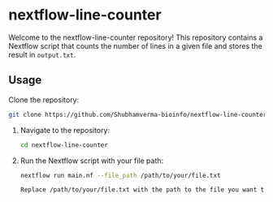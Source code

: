 # nextflow-line-counter

Welcome to the nextflow-line-counter repository! This repository contains a Nextflow script that counts the number of lines in a given file and stores the result in `output.txt`.

## Usage

Clone the repository:

   ```bash
   git clone https://github.com/Shubhamverma-bioinfo/nextflow-line-counter.git
   ```

1. Navigate to the repository:

   ```bash
   cd nextflow-line-counter
   ```

2. Run the Nextflow script with your file path:

   ```bash 
   nextflow run main.nf --file_path /path/to/your/file.txt
   
   Replace /path/to/your/file.txt with the path to the file you want to analyze.
   ```


